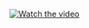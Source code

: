 [![Watch the video](https://img.youtube.com/vi/Ojg1mxKIq7Y/0.jpg)](https://www.youtube.com/shorts/Ojg1mxKIq7Y?si=onRsUiwyG6IBucRt)
